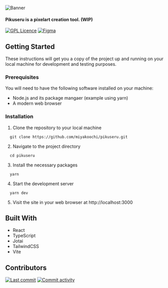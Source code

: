 ![Banner][banner]

#### Pikuseru is a pixelart creation tool. (WIP)

[![GPL Licence][badge-license]](LICENSE)
[![Figma][badge-figma]][link-figma]

## Getting Started

These instructions will get you a copy of the project up and running on your local machine for development and testing purposes.

### Prerequisites

You will need to have the following software installed on your machine:

- Node.js and its package mangaer (example using yarn)
- A modern web browser

### Installation

1. Clone the repository to your local machine

```
  git clone https://github.com/miyakoochi/pikuseru.git
```

2. Navigate to the project directory

```
  cd pikuseru
```

3. Install the necessary packages

```
  yarn
```

4. Start the development server

```
  yarn dev
```

5. Visit the site in your web browser at http://localhost:3000

## Built With

- React
- TypeScript
- Jotai
- TailwindCSS
- Vite

## Contributors

[![Last commit][badge-last-commit]][link-github-commits]
[![Commit activity][badge-commit-activity]][link-github-insights]

[banner]: https://bafybeigp37cme6er6nkag5qf5q6iujmys7waslsaxzobc4sx536io45mka.ipfs.nftstorage.link/
[badge-license]: https://img.shields.io/github/license/miyakoochi/pikuseru?color=%23ddcfc7&style=flat-square
[badge-figma]: https://img.shields.io/badge/Figma-F24E1E?logo=figma&logoColor=%2339231f&color=%23ddcfc7&style=flat-square
[badge-commit-activity]: https://img.shields.io/github/commit-activity/m/miyakoochi/pikuseru?color=%23ddcfc7&style=flat-square
[badge-last-commit]: https://img.shields.io/github/last-commit/miyakoochi/pikuseru?color=%23ddcfc7&style=flat-square
[link-github-commits]: https://github.com/miyakoochi/pikuseru/commits/main
[link-github-insights]: https://github.com/miyakoochi/pikuseru/pulse
[link-figma]: https://www.figma.com/file/xAhNl7VUgSXyWMAar869Us/%E3%83%94%E3%82%AF%E3%82%BB%E3%83%AB?node-id=0%3A1&t=G7XOUOHaQ8xiINeT-1
